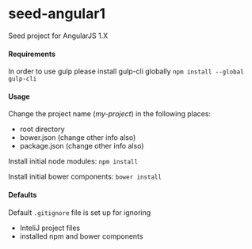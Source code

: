 # seed-angular1
Seed project for AngularJS 1.X

#### Requirements
In order to use gulp please install gulp-cli globally
```npm install --global gulp-cli```

#### Usage
Change the project name (*my-project*) in the following places:
 * root directory
 * bower.json (change other info also)
 * package.json (change other info also)
 
Install initial node modules:
```npm install```

Install initial bower components:
```bower install```

#### Defaults
Default ```.gitignore``` file is set up for ignoring
 * InteliJ project files
 * installed npm and bower components




